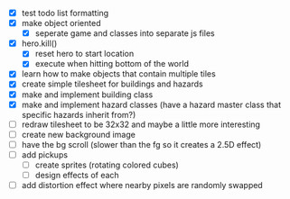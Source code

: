- [x] test todo list formatting
- [x] make object oriented
    - [x] seperate game and classes into separate js files
- [x] hero.kill()
    - [x] reset hero to start location
    - [x] execute when hitting bottom of the world
- [x] learn how to make objects that contain multiple tiles
- [x] create simple tilesheet for buildings and hazards
- [x] make and implement building class
- [x] make and implement hazard classes (have a hazard master class that specific hazards inherit from?)
- [ ] redraw tilesheet to be 32x32 and maybe a little more interesting
- [ ] create new background image
- [ ] have the bg scroll (slower than the fg so it creates a 2.5D effect)
- [ ] add pickups
    - [ ] create sprites (rotating colored cubes)
    - [ ] design effects of each
- [ ] add distortion effect where nearby pixels are randomly swapped
